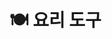 # 🍽 요리 도구

<figure><img src="../../.gitbook/assets/.,. (1).png" alt=""><figcaption></figcaption></figure>

##

<div>

<figure><img src="../../.gitbook/assets/제목 없음-2 (2).png" alt=""><figcaption></figcaption></figure>

 

<figure><img src="../../.gitbook/assets/제목 없음-3 (1).png" alt=""><figcaption></figcaption></figure>

 

<figure><img src="../../.gitbook/assets/제목 없음-4 (1).png" alt=""><figcaption></figcaption></figure>

 

<figure><img src="../../.gitbook/assets/제목 없음-5.png" alt=""><figcaption></figcaption></figure>

 

<figure><img src="../../.gitbook/assets/제목 없음-6 (1).png" alt=""><figcaption></figcaption></figure>

 

<figure><img src="../../.gitbook/assets/제목-없음-7_0005_2022-08-31_10.46.23.png (1).png" alt=""><figcaption></figcaption></figure>

 

<figure><img src="../../.gitbook/assets/제목-없음-7_0006_2022-08-31_10.46.26.png.png" alt=""><figcaption></figcaption></figure>

</div>

<div>

<figure><img src="../../.gitbook/assets/제목-없음-7_0007_2022-08-31_10.46.30.png.png" alt=""><figcaption></figcaption></figure>

 

<figure><img src="../../.gitbook/assets/제목-없음-7_0008_2022-08-31_10.46.34.png.png" alt=""><figcaption></figcaption></figure>

 

<figure><img src="../../.gitbook/assets/제목-없음-7_0009_2022-08-31_10.46.37.png.png" alt=""><figcaption></figcaption></figure>

</div>
